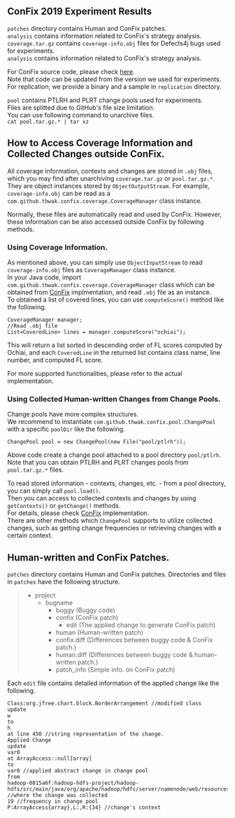 ## ConFix 2019 Experiment Results
`patches` directory contains Human and ConFix patches.  
`analysis` contains information related to ConFix's strategy analysis.  
`coverage.tar.gz` contains `coverage-info.obj` files for Defects4j bugs used for experiments.  
`analysis` contains information related to ConFix's strategy analysis.  

For ConFix source code, please check [here](https://github.com/thwak/ConFix).  
Note that code can be updated from the version we used for experiments.  
For replication, we provide a binary and a sample in `replication` directory.  

`pool` contains PTLRH and PLRT change pools used for experiments.  
Files are splitted due to GitHub's file size limitation.  
You can use following command to unarchive files.  
`cat pool.tar.gz.* | tar xz` 

## How to Access Coverage Information and Collected Changes outside ConFix.

All coverage information, contexts and changes are stored in `.obj` files, which you may find after unarchiving `coverage.tar.gz` or `pool.tar.gz.*`.   
They are object instances stored by `ObjectOutputStream`.
For example, `coverage-info.obj` can be read as a `com.github.thwak.confix.coverage.CoverageManager` class instance.

Normally, these files are automatically read and used by ConFix.
However, these information can be also accessed outside ConFix by following methods.

### Using Coverage Information.  

As mentioned above, you can simply use `ObjectInputStream` to read `coverage-info.obj` files as `CoverageManager` class instance.  
In your Java code, import `com.github.thwak.confix.coverage.CoverageManager` class which can be obtained from [ConFix](https://github.com/thwak/ConFix) implmentation, and read `.obj` file as an instance.  
To obtained a list of covered lines, you can use `computeScore()` method like the following.  

```
CoverageManager manager;
//Read .obj file
List<CoveredLine> lines = manager.computeScore("ochiai");
```

This will return a list sorted in descending order of FL scores computed by Ochiai, and each `CoveredLine` in the returned list contains class name, line number, and computed FL score.  

For more supported functionalities, please refer to the actual implementation.  

### Using Collected Human-written Changes from Change Pools.

Change pools have more complex structures.  
We recommend to instantiate `com.github.thwak.confix.pool.ChangePool` with a specific `poolDir` like the following.  

`ChangePool pool = new ChangePool(new File("pool/ptlrh"));`

Above code create a change pool attached to a pool directory `pool/ptlrh`.  
Note that you can obtain PTLRH and PLRT changes pools from `pool.tar.gz.*` files.  

To read stored information - contexts, changes, etc. - from a pool directory, you can simply call `pool.load()`.  
Then you can access to collected contexts and changes by using `getContexts()` or `getChange()` methods.  
For details, please check [ConFix](https://github.com/thwak/ConFix) implementation.  
There are other methods which `ChangePool` supports to utilize collected changes, such as getting change frequencies or retrieving changes with a certain context.  

## Human-written and ConFix Patches.

`patches` directory contains Human and ConFix patches.
Directories and files in `patches` have the following structure.
> - project
>   - bugname
>     - buggy (Buggy code)
>     - confix (ConFix patch)
>        - edit (The applied change to generate ConFix patch)
>     - human (Human-written patch)
>     - confix.diff (Differences between buggy code & ConFix patch.) 
>     - human.diff (Differences between buggy code & human-written patch.)
>     - patch_info (Simple info. on ConFix patch)

Each `edit` file contains detailed information of the applied change like the following.

```
Class:org.jfree.chart.block.BorderArrangement //modified class
update
w
to
h
at line 450 //string representation of the change.
Applied Change
update
var0
at ArrayAccess::null[array]
to
var0 //applied abstract change in change pool
from
hadoop-0815a6f:hadoop-hdfs-project/hadoop-hdfs/src/main/java/org/apache/hadoop/hdfs/server/namenode/web/resources/NamenodeWebHdfsMethods.java: //where the change was collected
19 //frequency in change pool
P:ArrayAccess{array},L:,R:{34} //change's context
```

